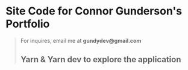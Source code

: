 # Site Code for Connor Gunderson's Portfolio

> For inquires, email me at __gundydev@gmail.com__
>
>## Yarn & Yarn dev to explore the application